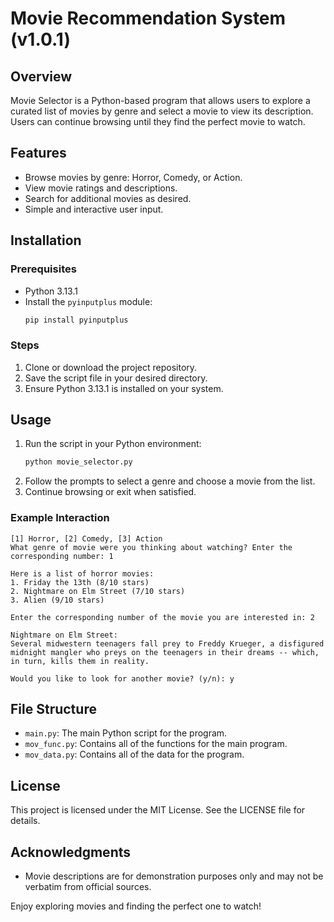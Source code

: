# Movie Recommendation System (v1.0.1)

## Overview
Movie Selector is a Python-based program that allows users to explore a curated list of movies by genre and select a movie to view its description. Users can continue browsing until they find the perfect movie to watch.

## Features
- Browse movies by genre: Horror, Comedy, or Action.
- View movie ratings and descriptions.
- Search for additional movies as desired.
- Simple and interactive user input.

## Installation
### Prerequisites
- Python 3.13.1
- Install the `pyinputplus` module:
  ```bash
  pip install pyinputplus
  ```

### Steps
1. Clone or download the project repository.
2. Save the script file in your desired directory.
3. Ensure Python 3.13.1 is installed on your system.

## Usage
1. Run the script in your Python environment:
   ```bash
   python movie_selector.py
   ```
2. Follow the prompts to select a genre and choose a movie from the list.
3. Continue browsing or exit when satisfied.

### Example Interaction
```text
[1] Horror, [2] Comedy, [3] Action
What genre of movie were you thinking about watching? Enter the corresponding number: 1

Here is a list of horror movies:
1. Friday the 13th (8/10 stars)
2. Nightmare on Elm Street (7/10 stars)
3. Alien (9/10 stars)

Enter the corresponding number of the movie you are interested in: 2

Nightmare on Elm Street:
Several midwestern teenagers fall prey to Freddy Krueger, a disfigured midnight mangler who preys on the teenagers in their dreams -- which, in turn, kills them in reality.

Would you like to look for another movie? (y/n): y
```

## File Structure
- `main.py`: The main Python script for the program.
- `mov_func.py`: Contains all of the functions for the main program.
- `mov_data.py`: Contains all of the data for the program.

## License
This project is licensed under the MIT License. See the LICENSE file for details.

## Acknowledgments
- Movie descriptions are for demonstration purposes only and may not be verbatim from official sources.

Enjoy exploring movies and finding the perfect one to watch!

